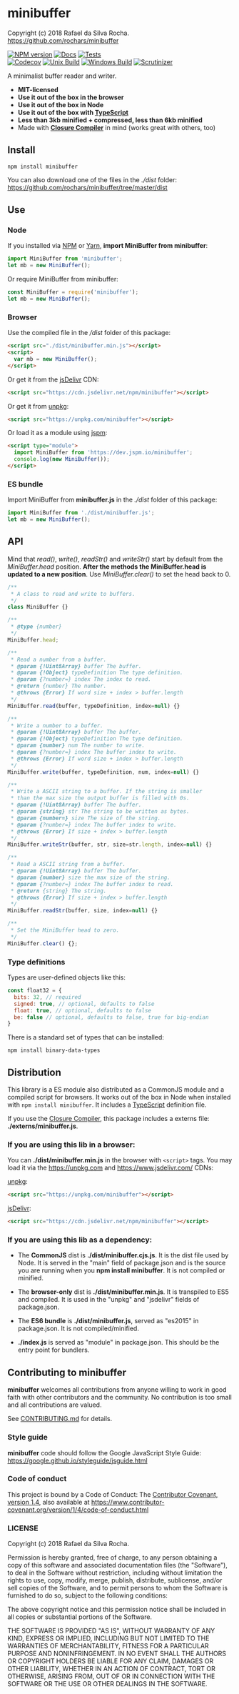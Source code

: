 # minibuffer
Copyright (c) 2018 Rafael da Silva Rocha.  
https://github.com/rochars/minibuffer

[![NPM version](https://img.shields.io/npm/v/minibuffer.svg?style=for-the-badge)](https://www.npmjs.com/package/minibuffer) [![Docs](https://img.shields.io/badge/API-docs-blue.svg?style=for-the-badge)](https://rochars.github.io/minibuffer/api/) [![Tests](https://img.shields.io/badge/tests-online-blue.svg?style=for-the-badge)](https://rawgit.com/rochars/minibuffer/master/test/browser.html)  
[![Codecov](https://img.shields.io/codecov/c/github/rochars/minibuffer.svg?style=flat-square)](https://codecov.io/gh/rochars/minibuffer) [![Unix Build](https://img.shields.io/travis/rochars/minibuffer.svg?style=flat-square)](https://travis-ci.org/rochars/minibuffer) [![Windows Build](https://img.shields.io/appveyor/ci/rochars/minibuffer.svg?style=flat-square&logo=appveyor)](https://ci.appveyor.com/project/rochars/minibuffer) [![Scrutinizer](https://img.shields.io/scrutinizer/g/rochars/minibuffer.svg?style=flat-square&logo=scrutinizer)](https://scrutinizer-ci.com/g/rochars/minibuffer/)

A minimalist buffer reader and writer.

- **MIT-licensed**
- **Use it out of the box in the browser**
- **Use it out of the box in Node**
- **Use it out of the box with [TypeScript](https://www.typescriptlang.org/)**
- **Less than 3kb minified + compressed, less than 6kb minified**
- Made with **[Closure Compiler](https://github.com/google/closure-compiler)** in mind (works great with others, too)

## Install
```
npm install minibuffer
```

You can also download one of the files in the *./dist* folder:  
https://github.com/rochars/minibuffer/tree/master/dist

## Use

### Node
If you installed via [NPM](https://www.npmjs.com/) or [Yarn](https://yarnpkg.com), **import MiniBuffer from minibuffer**:
```javascript
import MiniBuffer from 'minibuffer';
let mb = new MiniBuffer();
```

Or require MiniBuffer from minibuffer:
```javascript
const MiniBuffer = require('minibuffer');
let mb = new MiniBuffer();
```

### Browser
Use the compiled file in the */dist* folder of this package:
```html
<script src="./dist/minibuffer.min.js"></script>
<script>
  var mb = new MiniBuffer();
</script>
```

Or get it from the [jsDelivr](https://cdn.jsdelivr.net/npm/minibuffer) CDN:
```html
<script src="https://cdn.jsdelivr.net/npm/minibuffer"></script>
```

Or get it from [unpkg](https://unpkg.com/minibuffer):
```html
<script src="https://unpkg.com/minibuffer"></script>
```

Or load it as a module using [jspm](https://jspm.io):
```html
<script type="module">
  import MiniBuffer from 'https://dev.jspm.io/minibuffer';
  console.log(new MiniBuffer());
</script>
```

### ES bundle
Import MiniBuffer from **minibuffer.js** in the *./dist* folder of this package:
```javascript
import MiniBuffer from './dist/minibuffer.js';
let mb = new MiniBuffer();
```

## API
Mind that *read()*, *write()*, *readStr()* and *writeStr()* start by default from the *MiniBuffer.head* position. **After the methods the MiniBuffer.head is updated to a new position**. Use *MiniBuffer.clear()* to set the head back to 0.

```javascript
/**
 * A class to read and write to buffers.
 */
class MiniBuffer {}

/**
 * @type {number}
 */
MiniBuffer.head;

/**
 * Read a number from a buffer.
 * @param {!Uint8Array} buffer The buffer.
 * @param {!Object} typeDefinition The type definition.
 * @param {?number=} index The index to read.
 * @return {number} The number.
 * @throws {Error} If word size + index > buffer.length
 */
MiniBuffer.read(buffer, typeDefinition, index=null) {}

/**
 * Write a number to a buffer.
 * @param {!Uint8Array} buffer The buffer.
 * @param {!Object} typeDefinition The type definition.
 * @param {number} num The number to write.
 * @param {?number=} index The buffer index to write.
 * @throws {Error} If word size + index > buffer.length
 */
MiniBuffer.write(buffer, typeDefinition, num, index=null) {}

/**
 * Write a ASCII string to a buffer. If the string is smaller
 * than the max size the output buffer is filled with 0s.
 * @param {!Uint8Array} buffer The buffer.
 * @param {string} str The string to be written as bytes.
 * @param {number=} size The size of the string.
 * @param {?number=} index The buffer index to write.
 * @throws {Error} If size + index > buffer.length
 */
MiniBuffer.writeStr(buffer, str, size=str.length, index=null) {}

/**
 * Read a ASCII string from a buffer.
 * @param {!Uint8Array} buffer The buffer.
 * @param {number} size the max size of the string.
 * @param {?number=} index The buffer index to read.
 * @return {string} The string.
 * @throws {Error} If size + index > buffer.length
 */
MiniBuffer.readStr(buffer, size, index=null) {}

/**
 * Set the MiniBuffer head to zero.
 */
MiniBuffer.clear() {};
```

### Type definitions
Types are user-defined objects like this:
```javascript
const float32 = {
  bits: 32, // required
  signed: true, // optional, defaults to false
  float: true, // optional, defaults to false
  be: false // optional, defaults to false, true for big-endian
}
```

There is a standard set of types that can be installed:
```
npm install binary-data-types
```

## Distribution
This library is a ES module also distributed as a CommonJS module and a compiled script for browsers. It works out of the box in Node when installed with ```npm install minibuffer```. It includes a [TypeScript](https://www.typescriptlang.org/) definition file.

If you use the [Closure Compiler](https://github.com/google/closure-compiler), this package includes a externs file: **./externs/minibuffer.js**.

### If you are using this lib in a browser:

You can **./dist/minibuffer.min.js** in the browser with ```<script>``` tags. You may load it via the https://unpkg.com and https://www.jsdelivr.com/ CDNs:

[unpkg](https://unpkg.com/minibuffer):
```html
<script src="https://unpkg.com/minibuffer"></script>
```

[jsDelivr](https://cdn.jsdelivr.net/npm/minibuffer):
```html
<script src="https://cdn.jsdelivr.net/npm/minibuffer"></script>
```

### If you are using this lib as a dependency:

- The **CommonJS** dist is **./dist/minibuffer.cjs.js**. It is the dist file used by Node. It is served in the "main" field of package.json and is the source you are running when you **npm install minibuffer**. It is not compiled or minified.

- The **browser-only** dist is **./dist/minibuffer.min.js**. It is transpiled to ES5 and compiled. It is used in the "unpkg" and "jsdelivr" fields of package.json.

- The **ES6 bundle** is **./dist/minibuffer.js**, served as "es2015" in package.json. It is not compiled/minified.

- **./index.js** is served as "module" in package.json. This should be the entry point for bundlers.

## Contributing to minibuffer
**minibuffer** welcomes all contributions from anyone willing to work in good faith with other contributors and the community. No contribution is too small and all contributions are valued.

See [CONTRIBUTING.md](https://github.com/rochars/minibuffer/blob/master/docs/CONTRIBUTING.md) for details.

### Style guide
**minibuffer** code should follow the Google JavaScript Style Guide:  
https://google.github.io/styleguide/jsguide.html

### Code of conduct
This project is bound by a Code of Conduct: The [Contributor Covenant, version 1.4](https://github.com/rochars/minibuffer/blob/master/docs/CODE_OF_CONDUCT.md), also available at https://www.contributor-covenant.org/version/1/4/code-of-conduct.html

### LICENSE
Copyright (c) 2018 Rafael da Silva Rocha.

Permission is hereby granted, free of charge, to any person obtaining
a copy of this software and associated documentation files (the
"Software"), to deal in the Software without restriction, including
without limitation the rights to use, copy, modify, merge, publish,
distribute, sublicense, and/or sell copies of the Software, and to
permit persons to whom the Software is furnished to do so, subject to
the following conditions:

The above copyright notice and this permission notice shall be
included in all copies or substantial portions of the Software.

THE SOFTWARE IS PROVIDED "AS IS", WITHOUT WARRANTY OF ANY KIND,
EXPRESS OR IMPLIED, INCLUDING BUT NOT LIMITED TO THE WARRANTIES OF
MERCHANTABILITY, FITNESS FOR A PARTICULAR PURPOSE AND
NONINFRINGEMENT. IN NO EVENT SHALL THE AUTHORS OR COPYRIGHT HOLDERS BE
LIABLE FOR ANY CLAIM, DAMAGES OR OTHER LIABILITY, WHETHER IN AN ACTION
OF CONTRACT, TORT OR OTHERWISE, ARISING FROM, OUT OF OR IN CONNECTION
WITH THE SOFTWARE OR THE USE OR OTHER DEALINGS IN THE SOFTWARE.
